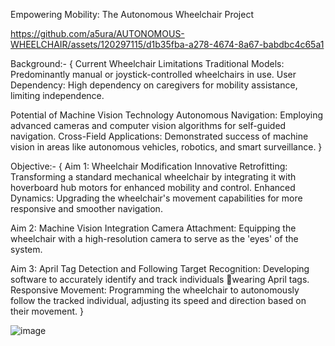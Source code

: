 Empowering Mobility: The Autonomous Wheelchair Project



https://github.com/a5ura/AUTONOMOUS-WHEELCHAIR/assets/120297115/d1b35fba-a278-4674-8a67-babdbc4c65a1



Background:-
{
Current Wheelchair Limitations
    Traditional Models: Predominantly manual or joystick-controlled wheelchairs in use.
    User Dependency: High dependency on caregivers for mobility assistance, limiting independence.

Potential of Machine Vision Technology
    Autonomous Navigation: Employing advanced cameras and computer vision algorithms for self-guided navigation.
    Cross-Field Applications: Demonstrated success of machine vision in areas like autonomous vehicles, robotics, and smart surveillance.
}


Objective:-
{
Aim 1: Wheelchair Modification
      Innovative Retrofitting: Transforming a standard mechanical wheelchair by integrating
      it with hoverboard hub motors for enhanced mobility and control.
      Enhanced Dynamics: Upgrading the wheelchair's movement capabilities for more 
      responsive and smoother navigation.

Aim 2: Machine Vision Integration
      Camera Attachment: Equipping the wheelchair with a high-resolution camera to serve as the 'eyes' of the system.

Aim 3: April Tag Detection and Following
       Target Recognition: Developing software to accurately identify and track individuals wearing April tags.
       Responsive Movement: Programming the wheelchair to autonomously follow the tracked individual, adjusting its speed and direction based on their movement.
}

![image](https://github.com/a5ura/AUTO-WHEELCHAIR/assets/120297115/63a1ec19-609a-42e9-98af-e853ff65fed1)





